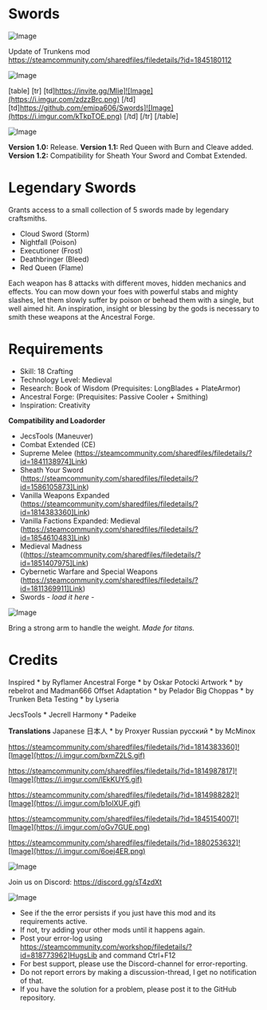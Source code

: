 # Swords

![Image](https://i.imgur.com/WAEzk68.png)

Update of Trunkens mod
https://steamcommunity.com/sharedfiles/filedetails/?id=1845180112

![Image](https://i.imgur.com/7Gzt3Rg.png)


[table]
	[tr]
		[td]https://invite.gg/Mlie]![Image](https://i.imgur.com/zdzzBrc.png)
[/td]
		[td]https://github.com/emipa606/Swords]![Image](https://i.imgur.com/kTkpTOE.png)
[/td]
	[/tr]
[/table]
	
![Image](https://i.imgur.com/NOW7jU1.png)


**Version 1.0:** Release.
**Version 1.1:** Red Queen with Burn and Cleave added.
**Version 1.2:** Compatibility for Sheath Your Sword and Combat Extended.

# Legendary Swords


Grants access to a small collection of 5 swords made by legendary craftsmiths.

 - Cloud Sword (Storm)
 - Nightfall (Poison)
 - Executioner (Frost)
 - Deathbringer (Bleed)
 - Red Queen (Flame)

Each weapon has 8 attacks with different moves, hidden mechanics and effects. You can mow down your foes with powerful stabs and mighty slashes, let them slowly suffer by poison or behead them with a single, but well aimed hit. An inspiration, insight or blessing by the gods is necessary to smith these weapons at the Ancestral Forge.

# Requirements


 - Skill: 18 Crafting
 - Technology Level: Medieval
 - Research: Book of Wisdom (Prequisites: LongBlades + PlateArmor)
 - Ancestral Forge: (Prequisites: Passive Cooler + Smithing)
 - Inspiration: Creativity

**Compatibility and Loadorder**

 - JecsTools (Maneuver)
 - Combat Extended (CE)
 - Supreme Melee (https://steamcommunity.com/sharedfiles/filedetails/?id=1841138974]Link)
 - Sheath Your Sword (https://steamcommunity.com/sharedfiles/filedetails/?id=1586105873]Link)
 - Vanilla Weapons Expanded (https://steamcommunity.com/sharedfiles/filedetails/?id=1814383360]Link)
 - Vanilla Factions Expanded: Medieval (https://steamcommunity.com/sharedfiles/filedetails/?id=1854610483]Link)
 - Medieval Madness ((https://steamcommunity.com/sharedfiles/filedetails/?id=1851407975]Link)
 - Cybernetic Warfare and Special Weapons (https://steamcommunity.com/sharedfiles/filedetails/?id=1811369911]Link)
 - Swords *- load it here -*

![Image](https://i.imgur.com/QNztxsA.png)


Bring a strong arm to handle the weight. *Made for titans.*

# Credits


Inspired * by Ryflamer
Ancestral Forge * by Oskar Potocki
Artwork * by rebelrot and Madman666
Offset Adaptation * by Pelador
Big Choppas * by Trunken
Beta Testing * by Lyseria

JecsTools * Jecrell
Harmony * Padeike

**Translations**
Japanese 日本人 * by Proxyer
Russian русский * by McMinox

https://steamcommunity.com/sharedfiles/filedetails/?id=1814383360]![Image](https://i.imgur.com/bxmZ2LS.gif)


https://steamcommunity.com/sharedfiles/filedetails/?id=1814987817]![Image](https://i.imgur.com/lEkKUY5.gif)


https://steamcommunity.com/sharedfiles/filedetails/?id=1814988282]![Image](https://i.imgur.com/b1olXUF.gif)


https://steamcommunity.com/sharedfiles/filedetails/?id=1845154007]![Image](https://i.imgur.com/oGv7GUE.png)


https://steamcommunity.com/sharedfiles/filedetails/?id=1880253632]![Image](https://i.imgur.com/6oej4ER.png)


![Image](https://i.ibb.co/zQ824Lq/Steam-Workshop-Food-Bar-LAST.png)


Join us on Discord: https://discord.gg/sT4zdXt


![Image](https://i.imgur.com/Rs6T6cr.png)



-  See if the the error persists if you just have this mod and its requirements active.
-  If not, try adding your other mods until it happens again.
-  Post your error-log using https://steamcommunity.com/workshop/filedetails/?id=818773962]HugsLib and command Ctrl+F12
-  For best support, please use the Discord-channel for error-reporting.
-  Do not report errors by making a discussion-thread, I get no notification of that.
-  If you have the solution for a problem, please post it to the GitHub repository.




